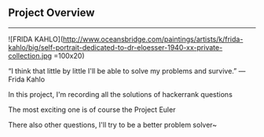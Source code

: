 ## Project Overview

------
![FRIDA KAHLO](http://www.oceansbridge.com/paintings/artists/k/frida-kahlo/big/self-portrait-dedicated-to-dr-eloesser-1940-xx-private-collection.jpg =100x20)

“I think that little by little I'll be able to solve my problems and survive.” ― Frida Kahlo

In this project, I'm recording all the solutions of hackerrank questions

The most exciting one is of course the Project Euler

There also other questions, I'll try to be a better problem solver~ 
